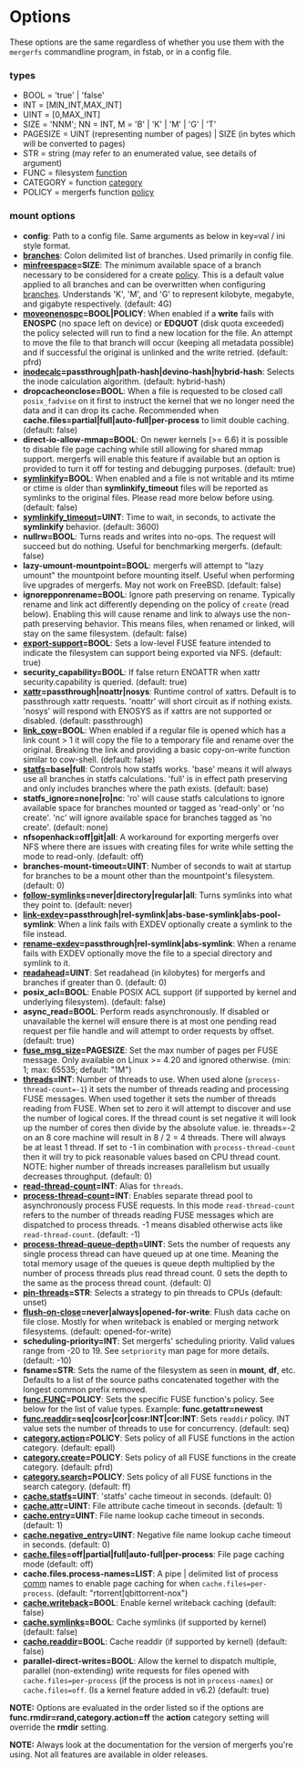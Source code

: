 # Options

These options are the same regardless of whether you use them with the
`mergerfs` commandline program, in fstab, or in a config file.

### types

- BOOL = 'true' | 'false'
- INT = [MIN_INT,MAX_INT]
- UINT = [0,MAX_INT]
- SIZE = 'NNM'; NN = INT, M = 'B' | 'K' | 'M' | 'G' | 'T'
- PAGESIZE = UINT (representing number of pages) | SIZE (in bytes
  which will be converted to pages)
- STR = string (may refer to an enumerated value, see details of
  argument)
- FUNC = filesystem [function](functions_categories_policies.md)
- CATEGORY = function [category](functions_categories_policies.md)
- POLICY = mergerfs function [policy](functions_categories_policies.md)


### mount options

- **config**: Path to a config file. Same arguments as below in
  key=val / ini style format.
- **[branches](branches.md)**: Colon delimited list of branches. Used
  primarily in config file.
- **[minfreespace](minfreespace.md)=SIZE**: The minimum available
  space of a branch necessary to be considered for a create
  [policy](functions_categories_policies.md). This is a default value
  applied to all branches and can be overwritten when configuring
  [branches](branches.md). Understands 'K', 'M', and 'G' to represent
  kilobyte, megabyte, and gigabyte respectively. (default: 4G)
- **[moveonenospc](moveonenospc.md)=BOOL|POLICY**: When enabled if a
  **write** fails with **ENOSPC** (no space left on device) or
  **EDQUOT** (disk quota exceeded) the policy selected will run to
  find a new location for the file. An attempt to move the file to
  that branch will occur (keeping all metadata possible) and if
  successful the original is unlinked and the write retried. (default:
  pfrd)
- **[inodecalc](inodecalc.md)=passthrough|path-hash|devino-hash|hybrid-hash**:
  Selects the inode calculation algorithm. (default: hybrid-hash)
- **dropcacheonclose=BOOL**: When a file is requested to be closed
  call `posix_fadvise` on it first to instruct the kernel that we no
  longer need the data and it can drop its cache. Recommended when
  **cache.files=partial|full|auto-full|per-process** to limit double
  caching. (default: false)
- **direct-io-allow-mmap=BOOL**: On newer kernels (>= 6.6) it is
  possible to disable file page caching while still allowing for
  shared mmap support. mergerfs will enable this feature if available
  but an option is provided to turn it off for testing and debugging
  purposes. (default: true)
- **[symlinkify](symlinkify.md)=BOOL**: When enabled and a file is not
  writable and its mtime or ctime is older than **symlinkify_timeout**
  files will be reported as symlinks to the original files. Please
  read more below before using. (default: false)
- **[symlinkify_timeout](symlinkify.md)=UINT**: Time to wait, in
  seconds, to activate the **symlinkify** behavior. (default: 3600)
- **nullrw=BOOL**: Turns reads and writes into no-ops. The request
  will succeed but do nothing. Useful for benchmarking
  mergerfs. (default: false)
- **lazy-umount-mountpoint=BOOL**: mergerfs will attempt to "lazy
  umount" the mountpoint before mounting itself. Useful when
  performing live upgrades of mergerfs. May not work on
  FreeBSD. (default: false)
- **ignorepponrename=BOOL**: Ignore path preserving on
  rename. Typically rename and link act differently depending on the
  policy of `create` (read below). Enabling this will cause rename and
  link to always use the non-path preserving behavior. This means
  files, when renamed or linked, will stay on the same
  filesystem. (default: false)
- **[export-support](export-support.md)=BOOL**: Sets a low-level FUSE
  feature intended to indicate the filesystem can support being
  exported via NFS. (default: true)
- **security_capability=BOOL**: If false return ENOATTR when xattr
  security.capability is queried. (default: true)
- **[xattr](xattr.md)=passthrough|noattr|nosys**: Runtime control of
  xattrs. Default is to passthrough xattr requests. 'noattr' will
  short circuit as if nothing exists. 'nosys' will respond with ENOSYS
  as if xattrs are not supported or disabled. (default: passthrough)
- **[link_cow](link_cow.md)=BOOL**: When enabled if a regular file is
  opened which has a link count > 1 it will copy the file to a
  temporary file and rename over the original. Breaking the link and
  providing a basic copy-on-write function similar to
  cow-shell. (default: false)
- **[statfs](statfs.md)=base|full**: Controls how statfs works. 'base'
  means it will always use all branches in statfs calculations. 'full'
  is in effect path preserving and only includes branches where the
  path exists. (default: base)
- **statfs_ignore=none|ro|nc**: 'ro' will cause statfs calculations to
  ignore available space for branches mounted or tagged as 'read-only'
  or 'no create'. 'nc' will ignore available space for branches tagged
  as 'no create'. (default: none)
- **nfsopenhack=off|git|all**: A workaround for exporting mergerfs
  over NFS where there are issues with creating files for write while
  setting the mode to read-only. (default: off)
- **branches-mount-timeout=UINT**: Number of seconds to wait at
  startup for branches to be a mount other than the mountpoint's
  filesystem. (default: 0)
- **[follow-symlinks](follow-symlinks.md)=never|directory|regular|all**:
  Turns symlinks into what they point to. (default: never)
- **[link-exdev](link-exdev.md)=passthrough|rel-symlink|abs-base-symlink|abs-pool-symlink**:
  When a link fails with EXDEV optionally create a symlink to the file
  instead.
- **[rename-exdev](rename-exdev.md)=passthrough|rel-symlink|abs-symlink**:
  When a rename fails with EXDEV optionally move the file to a special
  directory and symlink to it.
- **[readahead](readahead.md)=UINT**: Set readahead (in kilobytes) for
  mergerfs and branches if greater than 0. (default: 0)
- **posix_acl=BOOL**: Enable POSIX ACL support (if supported by kernel
  and underlying filesystem). (default: false)
- **async_read=BOOL**: Perform reads asynchronously. If disabled or
  unavailable the kernel will ensure there is at most one pending read
  request per file handle and will attempt to order requests by
  offset. (default: true)
- **[fuse_msg_size](fuse_msg_size.md)=PAGESIZE**: Set the max number of
  pages per FUSE message. Only available on Linux >= 4.20 and ignored
  otherwise. (min: 1; max: 65535; default: "1M")
- **[threads](threads.md)=INT**: Number of threads to use. When used
  alone (`process-thread-count=-1`) it sets the number of threads
  reading and processing FUSE messages. When used together it sets the
  number of threads reading from FUSE. When set to zero it will
  attempt to discover and use the number of logical cores. If the
  thread count is set negative it will look up the number of cores
  then divide by the absolute value. ie. threads=-2 on an 8 core
  machine will result in 8 / 2 = 4 threads. There will always be at
  least 1 thread. If set to -1 in combination with
  `process-thread-count` then it will try to pick reasonable values
  based on CPU thread count. NOTE: higher number of threads increases
  parallelism but usually decreases throughput. (default: 0)
- **[read-thread-count](threads.md)=INT**: Alias for `threads`.
- **[process-thread-count](threads.md)=INT**: Enables separate thread
  pool to asynchronously process FUSE requests. In this mode
  `read-thread-count` refers to the number of threads reading FUSE
  messages which are dispatched to process threads. -1 means disabled
  otherwise acts like `read-thread-count`. (default: -1)
- **[process-thread-queue-depth](threads.md)=UINT**: Sets the number
  of requests any single process thread can have queued up at one
  time. Meaning the total memory usage of the queues is queue depth
  multiplied by the number of process threads plus read thread
  count. 0 sets the depth to the same as the process thread
  count. (default: 0)
- **[pin-threads](pin-threads.md)=STR**: Selects a strategy to pin
  threads to CPUs (default: unset)
- **[flush-on-close](flush-on-close.md)=never|always|opened-for-write**:
  Flush data cache on file close. Mostly for when writeback is enabled
  or merging network filesystems. (default: opened-for-write)
- **scheduling-priority=INT**: Set mergerfs' scheduling
  priority. Valid values range from -20 to 19. See `setpriority` man
  page for more details. (default: -10)
- **fsname=STR**: Sets the name of the filesystem as seen in
  **mount**, **df**, etc. Defaults to a list of the source paths
  concatenated together with the longest common prefix removed.
- **[func.FUNC](functions_categories_policies.md)=POLICY**: Sets the
  specific FUSE function's policy. See below for the list of value
  types. Example: **func.getattr=newest**
- **[func.readdir](func_readdir.md)=seq|cosr|cor|cosr:INT|cor:INT**: Sets `readdir`
  policy. INT value sets the number of threads to use for
  concurrency. (default: seq)
- **[category.action](functions_categories_policies.md)=POLICY**: Sets
  policy of all FUSE functions in the action category. (default:
  epall)
- **[category.create](functions_categories_policies.md)=POLICY**: Sets
  policy of all FUSE functions in the create category. (default:
  pfrd)
- **[category.search](functions_categories_policies.md)=POLICY**: Sets
  policy of all FUSE functions in the search category. (default: ff)
- **[cache.statfs](cache.md#cachestatfs)=UINT**: 'statfs' cache
  timeout in seconds. (default: 0)
- **[cache.attr](cache.md#cacheattr)=UINT**: File attribute cache
  timeout in seconds. (default: 1)
- **[cache.entry](cache.md#cacheentry)=UINT**: File name lookup cache
  timeout in seconds. (default: 1)
- **[cache.negative_entry](cache.md#cachenegative_entry)=UINT**:
  Negative file name lookup cache timeout in seconds. (default: 0)
- **[cache.files](cache.md#cachefiles)=off|partial|full|auto-full|per-process**:
  File page caching mode (default: off)
- **cache.files.process-names=LIST**: A pipe | delimited list of
  process [comm](https://man7.org/linux/man-pages/man5/proc.5.html)
  names to enable page caching for when
  `cache.files=per-process`. (default: "rtorrent|qbittorrent-nox")
- **[cache.writeback](cache.md#cachewriteback)=BOOL**: Enable kernel
  writeback caching (default: false)
- **[cache.symlinks](cache.md#cachesymlinks)=BOOL**: Cache symlinks (if
  supported by kernel) (default: false)
- **[cache.readdir](cache.md#cachereaddir)=BOOL**: Cache readdir (if
  supported by kernel) (default: false)
- **parallel-direct-writes=BOOL**: Allow the kernel to dispatch
  multiple, parallel (non-extending) write requests for files opened
  with `cache.files=per-process` (if the process is not in
  `process-names`) or `cache.files=off`. (Is a kernel feature added in
  v6.2) (default: true)

**NOTE:** Options are evaluated in the order listed so if the options
are **func.rmdir=rand,category.action=ff** the **action** category
setting will override the **rmdir** setting.

**NOTE:** Always look at the documentation for the version of mergerfs
you're using. Not all features are available in older releases.
